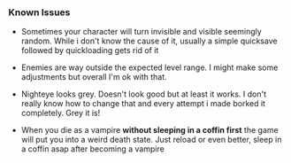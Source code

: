 ### Known Issues

- Sometimes your character will turn invisible and visible seemingly random. While i don't know the cause of it, usually a simple quicksave followed by quickloading gets rid of it

- Enemies are way outside the expected level range. I might make some adjustments but overall I'm ok with that.

- Nighteye looks grey. Doesn't look good but at least it works. I don't really know how to change that and every attempt i made borked it completely. Grey it is!

- When you die as a vampire **without sleeping in a coffin first** the game will put you into a weird death state. Just reload or even better, sleep in a coffin asap after becoming a vampire

